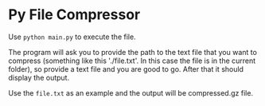 # Py File Compressor

Use ```python main.py``` to execute the file. 

The program will ask you to provide the path to the text file that you want to compress (something like this './file.txt'. In this case the file is in the current folder), so provide a text file and you are good to go. After that it should display the output.

Use the ```file.txt``` as an example and the output will be compressed.gz file.